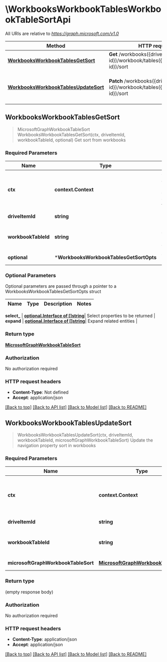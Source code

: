 # \WorkbooksWorkbookTablesWorkbookTableSortApi

All URIs are relative to *https://graph.microsoft.com/v1.0*

Method | HTTP request | Description
------------- | ------------- | -------------
[**WorkbooksWorkbookTablesGetSort**](WorkbooksWorkbookTablesWorkbookTableSortApi.md#WorkbooksWorkbookTablesGetSort) | **Get** /workbooks({driveItem-id})/workbook/tables({workbookTable-id})/sort | Get sort from workbooks
[**WorkbooksWorkbookTablesUpdateSort**](WorkbooksWorkbookTablesWorkbookTableSortApi.md#WorkbooksWorkbookTablesUpdateSort) | **Patch** /workbooks({driveItem-id})/workbook/tables({workbookTable-id})/sort | Update the navigation property sort in workbooks



## WorkbooksWorkbookTablesGetSort

> MicrosoftGraphWorkbookTableSort WorkbooksWorkbookTablesGetSort(ctx, driveItemId, workbookTableId, optional)
Get sort from workbooks

### Required Parameters


Name | Type | Description  | Notes
------------- | ------------- | ------------- | -------------
**ctx** | **context.Context** | context for authentication, logging, cancellation, deadlines, tracing, etc.
**driveItemId** | **string**| key: driveItem-id of driveItem | 
**workbookTableId** | **string**| key: workbookTable-id of workbookTable | 
 **optional** | ***WorkbooksWorkbookTablesGetSortOpts** | optional parameters | nil if no parameters

### Optional Parameters

Optional parameters are passed through a pointer to a WorkbooksWorkbookTablesGetSortOpts struct


Name | Type | Description  | Notes
------------- | ------------- | ------------- | -------------


 **select_** | [**optional.Interface of []string**](string.md)| Select properties to be returned | 
 **expand** | [**optional.Interface of []string**](string.md)| Expand related entities | 

### Return type

[**MicrosoftGraphWorkbookTableSort**](microsoft.graph.workbookTableSort.md)

### Authorization

No authorization required

### HTTP request headers

- **Content-Type**: Not defined
- **Accept**: application/json

[[Back to top]](#) [[Back to API list]](../README.md#documentation-for-api-endpoints)
[[Back to Model list]](../README.md#documentation-for-models)
[[Back to README]](../README.md)


## WorkbooksWorkbookTablesUpdateSort

> WorkbooksWorkbookTablesUpdateSort(ctx, driveItemId, workbookTableId, microsoftGraphWorkbookTableSort)
Update the navigation property sort in workbooks

### Required Parameters


Name | Type | Description  | Notes
------------- | ------------- | ------------- | -------------
**ctx** | **context.Context** | context for authentication, logging, cancellation, deadlines, tracing, etc.
**driveItemId** | **string**| key: driveItem-id of driveItem | 
**workbookTableId** | **string**| key: workbookTable-id of workbookTable | 
**microsoftGraphWorkbookTableSort** | [**MicrosoftGraphWorkbookTableSort**](MicrosoftGraphWorkbookTableSort.md)| New navigation property values | 

### Return type

 (empty response body)

### Authorization

No authorization required

### HTTP request headers

- **Content-Type**: application/json
- **Accept**: application/json

[[Back to top]](#) [[Back to API list]](../README.md#documentation-for-api-endpoints)
[[Back to Model list]](../README.md#documentation-for-models)
[[Back to README]](../README.md)


